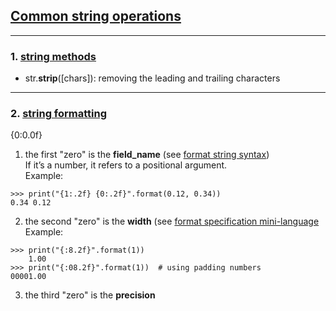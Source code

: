 
## <a href="https://docs.python.org/3/library/string.html">Common string operations</a>

<hr>

### 1. <a href="https://docs.python.org/3/library/stdtypes.html#string-methods">string methods</a>

- str.<b>strip</b>([chars]): removing the leading and trailing characters

<hr>

### 2. <a href="https://docs.python.org/3/library/string.html#custom-string-formatting">string formatting</a>

{0:0.0f}

1. the first "zero" is the **field_name** (see <a href="https://docs.python.org/3/library/string.html#format-string-syntax">format string syntax</a>)<br/>
If it’s a number, it refers to a positional argument.<br/>
Example:
```
>>> print("{1:.2f} {0:.2f}".format(0.12, 0.34))
0.34 0.12
```

2. the second "zero" is the **width** (see <a href="https://docs.python.org/3/library/string.html#format-specification-mini-language">format specification mini-language</a><br/>
Example:
```
>>> print("{:8.2f}".format(1))
    1.00
>>> print("{:08.2f}".format(1))  # using padding numbers
00001.00
```

3. the third "zero" is the **precision**

